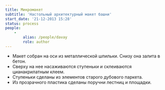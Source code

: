 ```yaml
---
title: Микромакет
subtitle: 'Настольный архитектурный макет башни'
start_date: '21-12-2013 15:28'
status: process
people:
    -
        alias: /people/davay
        role: author
---
```


* Макет собран на оси из металлической шпильки. Снизу она залита в бетон.  
* Сверху на нее насаживаются ступеньки и склеиваются цианакрилатным клеем.   
* Ступеньки сделаны из элементов старого дубового паркета.  
* Из прозрачного пластика сделаны поручни лестниц и площадки. 
